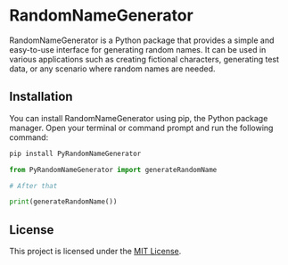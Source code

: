 # RandomNameGenerator

RandomNameGenerator is a Python package that provides a simple and easy-to-use interface for generating random names. It can be used in various applications such as creating fictional characters, generating test data, or any scenario where random names are needed.


## Installation

You can install RandomNameGenerator using pip, the Python package manager. Open your terminal or command prompt and run the following command:

```bash
pip install PyRandomNameGenerator
```
```python
from PyRandomNameGenerator import generateRandomName

# After that

print(generateRandomName())

```

## License

This project is licensed under the [MIT License](LICENSE).


